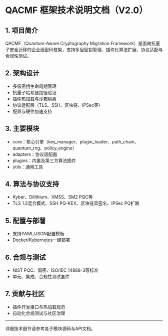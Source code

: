 # QACMF 框架技术说明文档（V2.0）

## 1. 项目简介
QACMF（Quantum-Aware Cryptography Migration Framework）是面向抗量子安全迁移的企业级密码框架，支持多层密钥管理、插件化算法扩展、协议适配与合规性测试。

## 2. 架构设计
- 多级密钥生命周期管理
- 抗量子哈希链路径验证
- 插件热加载与沙箱隔离
- 协议适配层（TLS、SSH、区块链、IPSec等）
- 配置与硬件加速支持

## 3. 主要模块
- core：核心引擎（key_manager、plugin_loader、path_chain、quantum_rng、policy_engine）
- adapters：协议适配器
- plugins：内置及第三方算法插件
- utils：通用工具

## 4. 算法与协议支持
- Kyber、Dilithium、XMSS、SM2 PQC等
- TLS 1.3混合模式、SSH PQ-KEX、区块链双签名、IPSec PQ扩展

## 5. 配置与部署
- 支持YAML/JSON配置模板
- Docker/Kubernetes一键部署

## 6. 合规与测试
- NIST PQC、国密、ISO/IEC 14888-3等标准
- 单元、集成、合规性测试套件

## 7. 贡献与社区
- 插件开发接口与热加载规范
- 自动化合规测试与社区治理

---
详细技术细节请参考各子模块源码与API文档。
